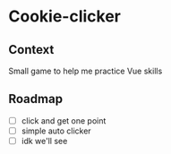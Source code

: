 # Cookie-clicker
## Context
Small game to help me practice Vue skills

## Roadmap
- [ ] click and get one point
- [ ] simple auto clicker
- [ ] idk we'll see